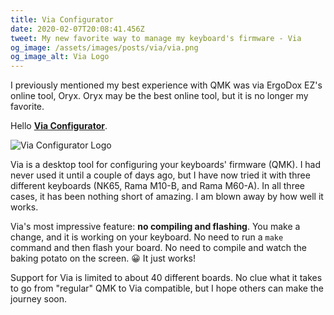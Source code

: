 ```yaml
---
title: Via Configurator
date: 2020-02-07T20:08:41.456Z
tweet: My new favorite way to manage my keyboard's firmware - Via
og_image: /assets/images/posts/via/via.png
og_image_alt: Via Logo
---
```


I previously mentioned my best experience with QMK was via ErgoDox EZ's online tool, Oryx. Oryx may be the best online tool, but it is no longer my favorite.

Hello **[Via Configurator](https://caniusevia.com)**.

![Via Configurator Logo](/assets/images/posts/via/via.png)

Via is a desktop tool for configuring your keyboards' firmware (QMK). I had never used it until a couple of days ago, but I have now tried it with three different keyboards (NK65, Rama M10-B, and Rama M60-A). In all three cases, it has been nothing short of amazing. I am blown away by how well it works.

Via's most impressive feature: **no compiling and flashing**. You make a change, and it is working on your keyboard. No need to run a `make` command and then flash your board. No need to compile and watch the baking potato on the screen. 😀 It just works!

Support for Via is limited to about 40 different boards. No clue what it takes to go from "regular" QMK to Via compatible, but I hope others can make the journey soon.
